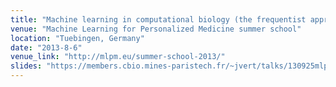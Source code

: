 ```yaml
---
title: "Machine learning in computational biology (the frequentist approach)"
venue: "Machine Learning for Personalized Medicine summer school"
location: "Tuebingen, Germany"
date: "2013-8-6"
venue_link: "http://mlpm.eu/summer-school-2013/"
slides: "https://members.cbio.mines-paristech.fr/~jvert/talks/130925mlpm/mlpm.pdf"
---
```

